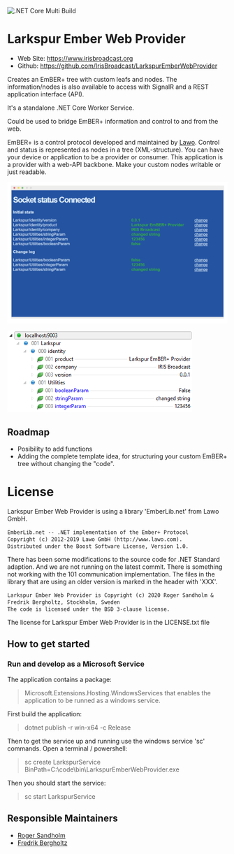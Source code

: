 ![.NET Core Multi Build](https://github.com/IrisBroadcast/LarkspurEmberPlusProvider/workflows/.NET%20Core%20Multi%20Build/badge.svg?branch=0.1)

Larkspur Ember Web Provider
=========================================================

* Web Site: https://www.irisbroadcast.org
* Github: https://github.com/IrisBroadcast/LarkspurEmberWebProvider

Creates an EmBER+ tree with custom leafs and nodes. The information/nodes
is also available to access with SignalR and a REST application interface (API).

It's a standalone .NET Core Worker Service.

Could be used to bridge EmBER+ information and control to and from the web.

EmBER+ is a control protocol developed and maintained by [Lawo](https://github.com/Lawo).
Control and status is represented as nodes in a tree (XML-structure). You can
have your device or application to be a provider or consumer. This application
is a provider with a web-API backbone. Make your custom nodes writable or just readable.


![Larkspur Ember Provider Web Endpoint Screenshot](readme/webpage-larkspurweb.png)

![Larkspur Ember Provider View Screenshot](readme/larkspur-emberview.png)

## Roadmap
- Posibility to add functions
- Adding the complete template idea, for structuring your custom EmBER+ tree without changing the "code".

License
=======
Larkspur Ember Web Provider is using a library 'EmberLib.net' from Lawo GmbH.
```
EmberLib.net -- .NET implementation of the Ember+ Protocol
Copyright (c) 2012-2019 Lawo GmbH (http://www.lawo.com).
Distributed under the Boost Software License, Version 1.0.
```
There has been some modifications to the source code for .NET Standard adaption.
And we are not running on the latest commit. There is something not working with the
101 communication implementation. The files in the library that are using an
older version is marked in the header with 'XXX'.

```
Larkspur Ember Web Provider is Copyright (c) 2020 Roger Sandholm & Fredrik Bergholtz, Stockholm, Sweden
The code is licensed under the BSD 3-clause license.
```

The license for Larkspur Ember Web Provider is in the LICENSE.txt file

## How to get started

### Run and develop as a Microsoft Service
The application contains a package:
> Microsoft.Extensions.Hosting.WindowsServices
that enables the application to be runned as a windows service.

First build the application:
> dotnet publish -r win-x64 -c Release

Then to get the service up and running use the windows service 'sc' commands.
Open a terminal / powershell:
> sc create LarkspurService BinPath=C:\code\bin\LarkspurEmberWebProvider.exe

Then you should start the service:
> sc start LarkspurService

## Responsible Maintainers
- [Roger Sandholm](https://github.com/Roog)
- [Fredrik Bergholtz](https://github.com/fredrikbergholtz-sr)
